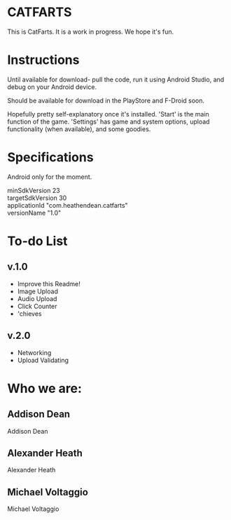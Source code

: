 # CATFARTS

This is CatFarts. It is a work in progress. We hope it's fun.


# Instructions
Until available for download- pull the code, run it using Android Studio, and debug on your Android device.

Should be available for download in the PlayStore and F-Droid soon.

Hopefully pretty self-explanatory once it's installed.
'Start' is the main function of the game.
'Settings' has game and system options, upload functionality (when available), and some goodies.

# Specifications
Android only for the moment.

minSdkVersion 23  
targetSdkVersion 30  
applicationId "com.heathendean.catfarts"  
versionName "1.0"

# To-do List

## v.1.0
 - Improve this Readme!
 - Image Upload
 - Audio Upload
 - Click Counter
 - 'chieves
## v.2.0
 - Networking
 - Upload Validating

# Who we are:

## Addison Dean
Addison Dean

## Alexander Heath
Alexander Heath

## Michael Voltaggio
Michael Voltaggio
